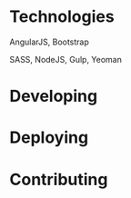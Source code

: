 # Technologies

AngularJS, Bootstrap

SASS, NodeJS, Gulp, Yeoman

# Developing

# Deploying

# Contributing